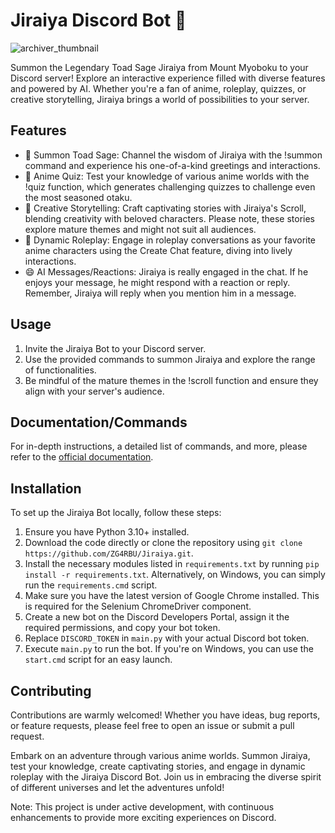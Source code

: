 # Jiraiya Discord Bot 🐸

![archiver_thumbnail](https://i.imgur.com/fwPA7VZ.png)

Summon the Legendary Toad Sage Jiraiya from Mount Myoboku to your Discord server! Explore an interactive experience filled with diverse features and powered by AI. Whether you're a fan of anime, roleplay, quizzes, or creative storytelling, Jiraiya brings a world of possibilities to your server.

## Features
- 🐸 Summon Toad Sage: Channel the wisdom of Jiraiya with the !summon command and experience his one-of-a-kind greetings and interactions.  
- 🧠 Anime Quiz: Test your knowledge of various anime worlds with the !quiz function, which generates challenging quizzes to challenge even the most seasoned otaku.  
- 📜 Creative Storytelling: Craft captivating stories with Jiraiya's Scroll, blending creativity with beloved characters. Please note, these stories explore mature themes and might not suit all audiences.  
- 💬 Dynamic Roleplay: Engage in roleplay conversations as your favorite anime characters using the Create Chat feature, diving into lively interactions.
- 😄 AI Messages/Reactions: Jiraiya is really engaged in the chat. If he enjoys your message, he might respond with a reaction or reply. Remember, Jiraiya will reply when you mention him in a message.

## Usage
1. Invite the Jiraiya Bot to your Discord server.
2. Use the provided commands to summon Jiraiya and explore the range of functionalities.
3. Be mindful of the mature themes in the !scroll function and ensure they align with your server's audience.

## Documentation/Commands
For in-depth instructions, a detailed list of commands, and more, please refer to the [official documentation](https://myfolder.notion.site/Jiraiya-Discord-bot-cb7abd98ba3f498a80901255d510b234).

## Installation
To set up the Jiraiya Bot locally, follow these steps:

1. Ensure you have Python 3.10+ installed.
2. Download the code directly or clone the repository using `git clone https://github.com/ZG4RBU/Jiraiya.git`.
3. Install the necessary modules listed in `requirements.txt` by running `pip install -r requirements.txt`. Alternatively, on Windows, you can simply run the `requirements.cmd` script.
4. Make sure you have the latest version of Google Chrome installed. This is required for the Selenium ChromeDriver component.
5. Create a new bot on the Discord Developers Portal, assign it the required permissions, and copy your bot token.
6. Replace `DISCORD_TOKEN` in `main.py` with your actual Discord bot token.
7. Execute `main.py` to run the bot. If you're on Windows, you can use the `start.cmd` script for an easy launch.

## Contributing
Contributions are warmly welcomed! Whether you have ideas, bug reports, or feature requests, please feel free to open an issue or submit a pull request.  

Embark on an adventure through various anime worlds. Summon Jiraiya, test your knowledge, create captivating stories, and engage in dynamic roleplay with the Jiraiya Discord Bot. Join us in embracing the diverse spirit of different universes and let the adventures unfold!  

Note: This project is under active development, with continuous enhancements to provide more exciting experiences on Discord.
